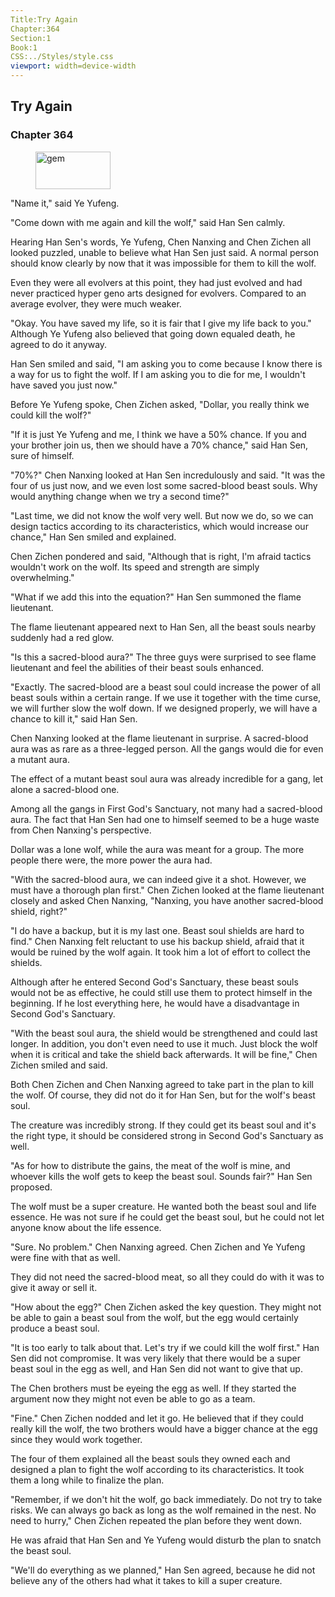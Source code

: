 ```yaml
---
Title:Try Again 
Chapter:364 
Section:1 
Book:1 
CSS:../Styles/style.css 
viewport: width=device-width
---
```

  
## Try Again
### Chapter 364
  
<figure>
	<img src="../Images/gem.gif" alt="gem" id="gem" width="120" height="60" />
</figure>
  

  
"Name it," said Ye Yufeng.

"Come down with me again and kill the wolf," said Han Sen calmly.

Hearing Han Sen's words, Ye Yufeng, Chen Nanxing and Chen Zichen all looked puzzled, unable to believe what Han Sen just said. A normal person should know clearly by now that it was impossible for them to kill the wolf.

Even they were all evolvers at this point, they had just evolved and had never practiced hyper geno arts designed for evolvers. Compared to an average evolver, they were much weaker.

"Okay. You have saved my life, so it is fair that I give my life back to you." Although Ye Yufeng also believed that going down equaled death, he agreed to do it anyway.

Han Sen smiled and said, "I am asking you to come because I know there is a way for us to fight the wolf. If I am asking you to die for me, I wouldn't have saved you just now."

Before Ye Yufeng spoke, Chen Zichen asked, "Dollar, you really think we could kill the wolf?"

"If it is just Ye Yufeng and me, I think we have a 50% chance. If you and your brother join us, then we should have a 70% chance," said Han Sen, sure of himself.

"70%?" Chen Nanxing looked at Han Sen incredulously and said. "It was the four of us just now, and we even lost some sacred-blood beast souls. Why would anything change when we try a second time?"

"Last time, we did not know the wolf very well. But now we do, so we can design tactics according to its characteristics, which would increase our chance," Han Sen smiled and explained.

Chen Zichen pondered and said, "Although that is right, I'm afraid tactics wouldn't work on the wolf. Its speed and strength are simply overwhelming."

"What if we add this into the equation?" Han Sen summoned the flame lieutenant.

The flame lieutenant appeared next to Han Sen, all the beast souls nearby suddenly had a red glow.

"Is this a sacred-blood aura?" The three guys were surprised to see flame lieutenant and feel the abilities of their beast souls enhanced.

"Exactly. The sacred-blood are a beast soul could increase the power of all beast souls within a certain range. If we use it together with the time curse, we will further slow the wolf down. If we designed properly, we will have a chance to kill it," said Han Sen.

Chen Nanxing looked at the flame lieutenant in surprise. A sacred-blood aura was as rare as a three-legged person. All the gangs would die for even a mutant aura.

The effect of a mutant beast soul aura was already incredible for a gang, let alone a sacred-blood one.

Among all the gangs in First God's Sanctuary, not many had a sacred-blood aura. The fact that Han Sen had one to himself seemed to be a huge waste from Chen Nanxing's perspective.

Dollar was a lone wolf, while the aura was meant for a group. The more people there were, the more power the aura had.

"With the sacred-blood aura, we can indeed give it a shot. However, we must have a thorough plan first." Chen Zichen looked at the flame lieutenant closely and asked Chen Nanxing, "Nanxing, you have another sacred-blood shield, right?"

"I do have a backup, but it is my last one. Beast soul shields are hard to find." Chen Nanxing felt reluctant to use his backup shield, afraid that it would be ruined by the wolf again. It took him a lot of effort to collect the shields.

Although after he entered Second God's Sanctuary, these beast souls would not be as effective, he could still use them to protect himself in the beginning. If he lost everything here, he would have a disadvantage in Second God's Sanctuary.

"With the beast soul aura, the shield would be strengthened and could last longer. In addition, you don't even need to use it much. Just block the wolf when it is critical and take the shield back afterwards. It will be fine," Chen Zichen smiled and said.

Both Chen Zichen and Chen Nanxing agreed to take part in the plan to kill the wolf. Of course, they did not do it for Han Sen, but for the wolf's beast soul.

The creature was incredibly strong. If they could get its beast soul and it's the right type, it should be considered strong in Second God's Sanctuary as well.

"As for how to distribute the gains, the meat of the wolf is mine, and whoever kills the wolf gets to keep the beast soul. Sounds fair?" Han Sen proposed.

The wolf must be a super creature. He wanted both the beast soul and life essence. He was not sure if he could get the beast soul, but he could not let anyone know about the life essence.

"Sure. No problem." Chen Nanxing agreed. Chen Zichen and Ye Yufeng were fine with that as well.

They did not need the sacred-blood meat, so all they could do with it was to give it away or sell it.

"How about the egg?" Chen Zichen asked the key question. They might not be able to gain a beast soul from the wolf, but the egg would certainly produce a beast soul.

"It is too early to talk about that. Let's try if we could kill the wolf first." Han Sen did not compromise. It was very likely that there would be a super beast soul in the egg as well, and Han Sen did not want to give that up.

The Chen brothers must be eyeing the egg as well. If they started the argument now they might not even be able to go as a team.

"Fine." Chen Zichen nodded and let it go. He believed that if they could really kill the wolf, the two brothers would have a bigger chance at the egg since they would work together.

The four of them explained all the beast souls they owned each and designed a plan to fight the wolf according to its characteristics. It took them a long while to finalize the plan.

"Remember, if we don't hit the wolf, go back immediately. Do not try to take risks. We can always go back as long as the wolf remained in the nest. No need to hurry," Chen Zichen repeated the plan before they went down.

He was afraid that Han Sen and Ye Yufeng would disturb the plan to snatch the beast soul.

"We'll do everything as we planned," Han Sen agreed, because he did not believe any of the others had what it takes to kill a super creature.
